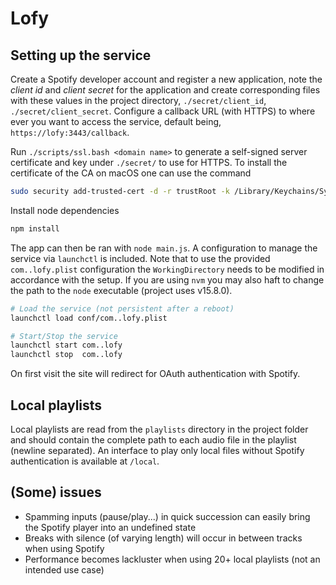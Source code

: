 # Lofy

## Setting up the service
Create a Spotify developer account and register a new application, note the *client id* and *client secret* for the application and create corresponding files with these values in the project directory, `./secret/client_id`, `./secret/client_secret`. Configure a callback URL (with HTTPS) to where ever you want to access the service, default being, `https://lofy:3443/callback`.

Run `./scripts/ssl.bash <domain name>` to generate a self-signed server certificate and key under `./secret/` to use for HTTPS. To install the certificate of the CA on macOS one can use the command 

```bash
sudo security add-trusted-cert -d -r trustRoot -k /Library/Keychains/System.keychain ssl/certs/ca.crt.
```

Install node dependencies

```bash
npm install
```

The app can then be ran with `node main.js`. A configuration to manage the service via `launchctl` is included. Note that to use the provided `com..lofy.plist` configuration the `WorkingDirectory` needs to be modified in accordance with the setup. If you are using `nvm` you may also haft to change the path to the `node` executable (project uses v15.8.0).

```bash
# Load the service (not persistent after a reboot) 
launchctl load conf/com..lofy.plist

# Start/Stop the service
launchctl start com..lofy
launchctl stop  com..lofy

```

On first visit the site will redirect for OAuth authentication with Spotify.

## Local playlists
Local playlists are read from the `playlists` directory in the project folder and should contain the complete path to each audio file in the playlist (newline separated). An interface to play only local files without Spotify authentication is available at `/local`.

## (Some) issues
* Spamming inputs (pause/play...) in quick succession can easily bring the Spotify player into an undefined state
* Breaks with silence (of varying length) will occur in between tracks when using Spotify
* Performance becomes lackluster when using 20+ local playlists (not an intended use case)
